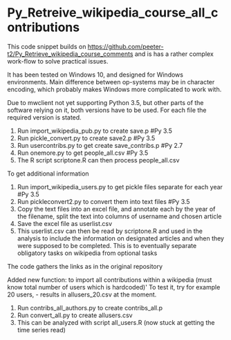 # Py_Retreive_wikipedia_course_all_contributions

This code snippet builds on https://github.com/peeter-t2/Py_Retrieve_wikipedia_course_comments and is has a rather complex work-flow to solve practical issues. 

It has been tested on Windows 10, and designed for Windows environments. Main difference between op-systems may be in character encoding, which probably makes Windows more complicated to work with.

Due to mwclient not yet supporting Python 3.5, but other parts of the software relying on it, both versions have to be used. For each file the required version is stated.

1. Run import_wikipedia_pub.py to create save.p #Py 3.5
2. Run pickle_convert.py to create save2.p #Py 3.5
3. Run usercontribs.py to get create save_contribs.p #Py 2.7
4. Run onemore.py to get people_all.csv #Py 3.5
5. The R script scriptone.R can then process people_all.csv

To get additional information

1. Run import_wikipedia_users.py to get pickle files separate for each year #Py 3.5
2. Run pickleconvert2.py to convert them into text files #Py 3.5
3. Copy the text files into an excel file, and annotate each by the year of the filename, split the text into columns of username and chosen article
4. Save the excel file as userlist.csv
5. This userlist.csv can then be read by scriptone.R and used in the analysis to include the information on designated articles and when they were supposed to be completed. This is to eventually separate obligatory tasks on wikipedia from optional tasks

The code gathers the links as in the original repository

Added new function: to import all contributions within a wikipedia (must know total number of users which is hardcoded)' To test it, try for example 20 users, - results in allusers_20.csv at the moment.

1. Run contribs_all_authors.py to create contribs_all.p
2. Run convert_all.py to create allusers.csv
3. This can be analyzed with script all_users.R (now stuck at getting the time series read)

